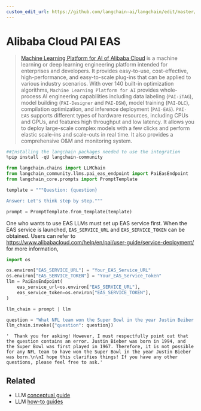 ```yaml
---
custom_edit_url: https://github.com/langchain-ai/langchain/edit/master/docs/docs/integrations/llms/alibabacloud_pai_eas_endpoint.ipynb
---
```

# Alibaba Cloud PAI EAS

>[Machine Learning Platform for AI of Alibaba Cloud](https://www.alibabacloud.com/help/en/pai) is a machine learning or deep learning engineering platform intended for enterprises and developers. It provides easy-to-use, cost-effective, high-performance, and easy-to-scale plug-ins that can be applied to various industry scenarios. With over 140 built-in optimization algorithms, `Machine Learning Platform for AI` provides whole-process AI engineering capabilities including data labeling (`PAI-iTAG`), model building (`PAI-Designer` and `PAI-DSW`), model training (`PAI-DLC`), compilation optimization, and inference deployment (`PAI-EAS`). `PAI-EAS` supports different types of hardware resources, including CPUs and GPUs, and features high throughput and low latency. It allows you to deploy large-scale complex models with a few clicks and perform elastic scale-ins and scale-outs in real time. It also provides a comprehensive O&M and monitoring system.


```python
##Installing the langchain packages needed to use the integration
%pip install -qU langchain-community
```


```python
from langchain.chains import LLMChain
from langchain_community.llms.pai_eas_endpoint import PaiEasEndpoint
from langchain_core.prompts import PromptTemplate

template = """Question: {question}

Answer: Let's think step by step."""

prompt = PromptTemplate.from_template(template)
```

One who wants to use EAS LLMs must set up EAS service first. When the EAS service is launched, `EAS_SERVICE_URL` and `EAS_SERVICE_TOKEN` can be obtained. Users can refer to https://www.alibabacloud.com/help/en/pai/user-guide/service-deployment/ for more information,


```python
import os

os.environ["EAS_SERVICE_URL"] = "Your_EAS_Service_URL"
os.environ["EAS_SERVICE_TOKEN"] = "Your_EAS_Service_Token"
llm = PaiEasEndpoint(
    eas_service_url=os.environ["EAS_SERVICE_URL"],
    eas_service_token=os.environ["EAS_SERVICE_TOKEN"],
)
```


```python
llm_chain = prompt | llm

question = "What NFL team won the Super Bowl in the year Justin Beiber was born?"
llm_chain.invoke({"question": question})
```



```output
'  Thank you for asking! However, I must respectfully point out that the question contains an error. Justin Bieber was born in 1994, and the Super Bowl was first played in 1967. Therefore, it is not possible for any NFL team to have won the Super Bowl in the year Justin Bieber was born.\n\nI hope this clarifies things! If you have any other questions, please feel free to ask.'
```



## Related

- LLM [conceptual guide](/docs/concepts/#llms)
- LLM [how-to guides](/docs/how_to/#llms)
